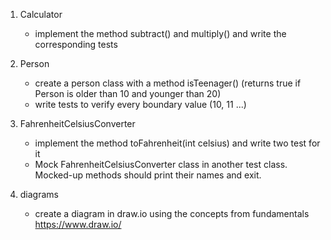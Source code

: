 1. Calculator

    - implement the method subtract() and multiply() and write the corresponding tests

2. Person

    - create a person class with a method isTeenager()
    (returns true if Person is older than 10 and younger than 20)
    - write tests to verify every boundary value (10, 11 ...)
    
3. FahrenheitCelsiusConverter
    
    - implement the method toFahrenheit(int celsius) and write two test for it
    - Mock FahrenheitCelsiusConverter class in another test class. Mocked-up methods should print their names and exit.

5. diagrams

    - create a diagram in draw.io using the concepts from fundamentals
    https://www.draw.io/
    